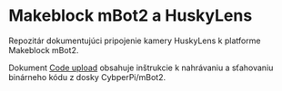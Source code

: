 # Makeblock mBot2 a HuskyLens

Repozitár dokumentujúci pripojenie kamery HuskyLens k platforme Makeblock mBot2.

Dokument [Code upload](/Code%20upload.md) obsahuje inštrukcie k nahrávaniu a sťahovaniu binárneho kódu z dosky CybperPi/mBot2.
